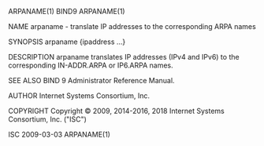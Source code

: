 ARPANAME(1)                                                                                         BIND9                                                                                         ARPANAME(1)



NAME
       arpaname - translate IP addresses to the corresponding ARPA names

SYNOPSIS
       arpaname {ipaddress ...}

DESCRIPTION
       arpaname translates IP addresses (IPv4 and IPv6) to the corresponding IN-ADDR.ARPA or IP6.ARPA names.

SEE ALSO
       BIND 9 Administrator Reference Manual.

AUTHOR
       Internet Systems Consortium, Inc.

COPYRIGHT
       Copyright © 2009, 2014-2016, 2018 Internet Systems Consortium, Inc. ("ISC")



ISC                                                                                               2009-03-03                                                                                      ARPANAME(1)

